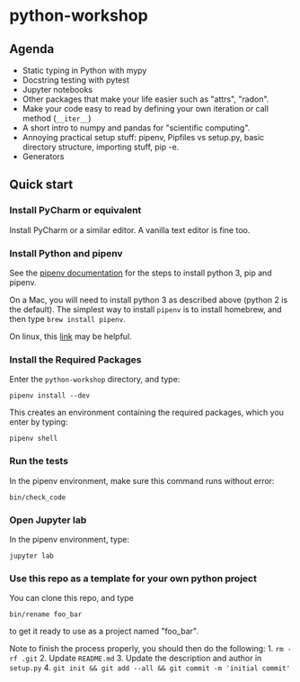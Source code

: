 # python-workshop

## Agenda

* Static typing in Python with mypy
* Docstring testing with pytest
* Jupyter notebooks
* Other packages that make your life easier such as "attrs", "radon".
* Make your code easy to read by defining your own iteration or call method (`__iter__`)
* A short intro to numpy and pandas for "scientific computing".
* Annoying practical setup stuff: pipenv, Pipfiles vs setup.py, basic directory structure, importing stuff, pip -e.
* Generators

## Quick start

### Install PyCharm or equivalent

Install PyCharm or a similar editor. A vanilla text editor is fine too.

### Install Python and pipenv

See the [pipenv documentation](https://docs.pipenv.org/install/) for the steps to install python 3, pip and pipenv.

On a Mac, you will need to install python 3 as described above (python 2 is the default).
The simplest way to install `pipenv` is to install homebrew, and then type `brew install pipenv`.
 
On linux, this [link](https://packaging.python.org/install_requirements_linux/#installing-pip-setuptools-wheel-with-linux-package-managers)
may be helpful.

### Install the Required Packages

Enter the `python-workshop` directory, and type:

```
pipenv install --dev
```

This creates an environment containing the required packages, which you enter by typing:

```
pipenv shell
```

### Run the tests

In the pipenv environment, make sure this command runs without error:

```
bin/check_code
```

### Open Jupyter lab

In the pipenv environment, type:

```
jupyter lab
```

### Use this repo as a template for your own python project

You can clone this repo, and type

```
bin/rename foo_bar
```

to get it ready to use as a project named "foo_bar".

Note to finish the process properly, you should then do the following:
    1. `rm -rf .git`
    2. Update `README.md`
    3. Update the description and author in `setup.py`
    4. `git init && git add --all && git commit -m 'initial commit'`

